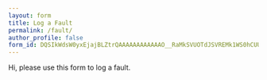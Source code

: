 ```yaml
---
layout: form
title: Log a Fault
permalink: /fault/
author_profile: false
form_id: DQSIkWdsW0yxEjajBLZtrQAAAAAAAAAAAAO__RaMkSVUOTdJSVREMk1WS0hCUUxXSlFETlg2RVBISS4u
---
```


Hi, please use this form to log a fault.


